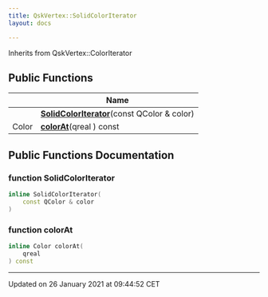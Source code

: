 ```yaml
---
title: QskVertex::SolidColorIterator
layout: docs

---
```





Inherits from QskVertex::ColorIterator

## Public Functions

|                | Name           |
| -------------- | -------------- |
| | **[SolidColorIterator](/docs/classes/class_qsk_vertex_1_1_solid_color_iterator/#function-solidcoloriterator)**(const QColor & color) |
| Color | **[colorAt](/docs/classes/class_qsk_vertex_1_1_solid_color_iterator/#function-colorat)**(qreal ) const |

## Public Functions Documentation

### function SolidColorIterator

```cpp
inline SolidColorIterator(
    const QColor & color
)
```


### function colorAt

```cpp
inline Color colorAt(
    qreal 
) const
```


-------------------------------

Updated on 26 January 2021 at 09:44:52 CET